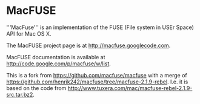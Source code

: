 MacFUSE
=======

'''MacFuse''' is an implementation of the FUSE (File system in USEr Space) API for Mac OS X.

The MacFUSE project page is at <http://macfuse.googlecode.com>.

MacFUSE documentation is available at <http://code.google.com/p/macfuse/w/list>.

This is a fork from <https://github.com/macfuse/macfuse> with a merge of <https://github.com/henrik242/macfuse/tree/macfuse-2.1.9-rebel>. I.e. it is based on the code from <http://www.tuxera.com/mac/macfuse-rebel-2.1.9-src.tar.bz2>.
